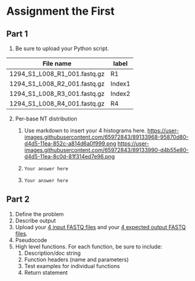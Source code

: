 # Assignment the First

## Part 1
1. Be sure to upload your Python script.

| File name | label |
|---|---|
| 1294_S1_L008_R1_001.fastq.gz |R1|
| 1294_S1_L008_R2_001.fastq.gz | Index1 |
| 1294_S1_L008_R3_001.fastq.gz | Index2 |
| 1294_S1_L008_R4_001.fastq.gz |R4|

2. Per-base NT distribution
    1. Use markdown to insert your 4 histograms here.
    https://user-images.githubusercontent.com/65972843/89133968-95870d80-d4d5-11ea-852c-a814d6a0f999.png
    https://user-images.githubusercontent.com/65972843/89133990-d4b55e80-d4d5-11ea-8c0d-81f314ed7e96.png
    
    2. ```Your answer here```
    3. ```Your answer here```
    
## Part 2
1. Define the problem
2. Describe output
3. Upload your [4 input FASTQ files](../TEST-input_FASTQ) and your [4 expected output FASTQ files](../TEST-output_FASTQ).
4. Pseudocode
5. High level functions. For each function, be sure to include:
    1. Description/doc string
    2. Function headers (name and parameters)
    3. Test examples for individual functions
    4. Return statement
